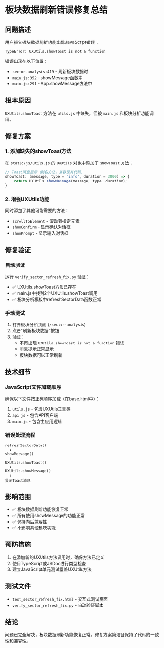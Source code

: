 # 板块数据刷新错误修复总结

## 问题描述
用户报告板块数据刷新功能出现JavaScript错误：
```
TypeError: UXUtils.showToast is not a function
```

错误出现在以下位置：
- `sector-analysis:419` - 刷新板块数据时
- `main.js:352` - showMessage函数中
- `main.js:291` - App.showMessage方法中

## 根本原因
`UXUtils.showToast` 方法在 `utils.js` 中缺失，但被 `main.js` 和板块分析功能调用。

## 修复方案

### 1. 添加缺失的showToast方法
在 `static/js/utils.js` 的 `UXUtils` 对象中添加了 `showToast` 方法：

```javascript
// Toast消息显示（别名方法，兼容现有代码）
showToast: (message, type = 'info', duration = 3000) => {
    return UXUtils.showMessage(message, type, duration);
}
```

### 2. 增强UXUtils功能
同时添加了其他可能需要的方法：
- `scrollToElement` - 滚动到指定元素
- `showConfirm` - 显示确认对话框
- `showPrompt` - 显示输入对话框

## 修复验证

### 自动验证
运行 `verify_sector_refresh_fix.py` 验证：
- ✅ UXUtils.showToast方法已存在
- ✅ main.js中找到2个UXUtils.showToast调用
- ✅ 板块分析模板中refreshSectorData函数正常

### 手动测试
1. 打开板块分析页面 (`/sector-analysis`)
2. 点击"刷新板块数据"按钮
3. 验证：
   - 不再出现 `UXUtils.showToast is not a function` 错误
   - 消息提示正常显示
   - 板块数据可以正常刷新

## 技术细节

### JavaScript文件加载顺序
确保以下文件按正确顺序加载（在base.html中）：
1. `utils.js` - 包含UXUtils工具类
2. `api.js` - 包含API客户端
3. `main.js` - 包含主应用逻辑

### 错误处理流程
```
refreshSectorData() 
  ↓
showMessage() 
  ↓
UXUtils.showToast() 
  ↓
UXUtils.showMessage() 
  ↓
显示Toast消息
```

## 影响范围
- ✅ 板块数据刷新功能恢复正常
- ✅ 所有使用showMessage的功能正常
- ✅ 保持向后兼容性
- ✅ 不影响其他模块功能

## 预防措施
1. 在添加新的UXUtils方法调用时，确保方法已定义
2. 使用TypeScript或JSDoc进行类型检查
3. 建立JavaScript单元测试覆盖UXUtils方法

## 测试文件
- `test_sector_refresh_fix.html` - 交互式测试页面
- `verify_sector_refresh_fix.py` - 自动验证脚本

## 结论
问题已完全解决，板块数据刷新功能恢复正常。修复方案简洁且保持了代码的一致性和兼容性。